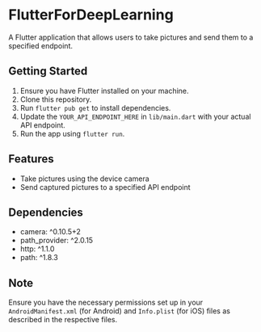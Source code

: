 # FlutterForDeepLearning

A Flutter application that allows users to take pictures and send them to a specified endpoint.

## Getting Started

1. Ensure you have Flutter installed on your machine.
2. Clone this repository.
3. Run `flutter pub get` to install dependencies.
4. Update the `YOUR_API_ENDPOINT_HERE` in `lib/main.dart` with your actual API endpoint.
5. Run the app using `flutter run`.

## Features

- Take pictures using the device camera
- Send captured pictures to a specified API endpoint

## Dependencies

- camera: ^0.10.5+2
- path_provider: ^2.0.15
- http: ^1.1.0
- path: ^1.8.3

## Note

Ensure you have the necessary permissions set up in your `AndroidManifest.xml` (for Android) and `Info.plist` (for iOS) files as described in the respective files.
